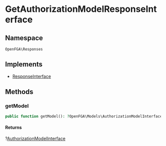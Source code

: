 # GetAuthorizationModelResponseInterface


## Namespace
`OpenFGA\Responses`

## Implements
* [ResponseInterface](Responses/ResponseInterface.md)



## Methods
### getModel


```php
public function getModel(): ?OpenFGA\Models\AuthorizationModelInterface
```



#### Returns
?[AuthorizationModelInterface](Models/AuthorizationModelInterface.md)

